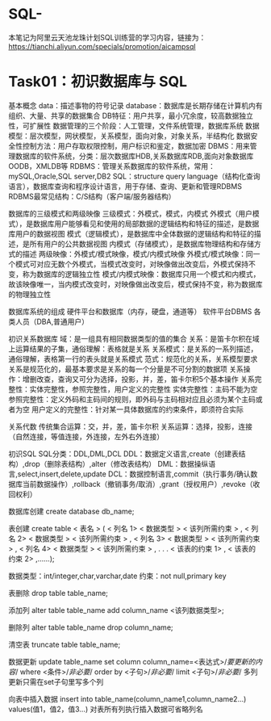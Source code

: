 # SQL-
本笔记为阿里云天池龙珠计划SQL训练营的学习内容，链接为：https://tianchi.aliyun.com/specials/promotion/aicampsql
# Task01：初识数据库与 SQL

基本概念
data：描述事物的符号记录
database：数据库是长期存储在计算机内有组织、大量、共享的数据集合
DB特征：用户共享，最小冗余度，较高数据独立性，可扩展性
数据管理的三个阶段：人工管理，文件系统管理，数据库系统
数据模型：层次模型，网状模型，关系模型，面向对象，对象关系，半结构化
数据安全性控制方法：用户存取权限控制，用户标识和鉴定，数据加密
DBMS：用来管理数据库的软件系统，分类：层次数据库HDB,关系数据库RDB,面向对象数据库OODB，XMLDB等
RDBMS：管理关系数据库的软件系统，常用：mySQL,Oracle,SQL server,DB2
SQL：structure query language（结构化查询语言），数据库查询和程序设计语言，用于存储、查询、更新和管理RDBMS
RDBMS最常见结构：C/S结构（客户端/服务器结构）

数据库的三级模式和两级映像
三级模式：外模式，模式，内模式
外模式（用户模式），是数据库用户能够看见和使用的局部数据的逻辑结构和特征的描述，是数据库用户的数据视图
模式（逻辑模式），是数据库中全体数据的逻辑结构和特征的描述，是所有用户的公共数据视图
内模式（存储模式），是数据库物理结构和存储方式的描述
两级映像：外模式/模式映像，模式/内模式映像
外模式/模式映像：同一个模式可对应无数个外模式，当模式改变时，对映像做出改变后，外模式保持不变，称为数据库的逻辑独立性
模式/内模式映像：数据库只用一个模式和内模式，故该映像唯一，当内模式改变时，对映像做出改变后，模式保持不变，称为数据库的物理独立性

数据库系统的组成
硬件平台和数据库（内存，硬盘，通道等）
软件平台DBMS
各类人员（DBA,普通用户）

初识关系数据库
域：是一组具有相同数据类型的值的集合
关系：是笛卡尔积在域上运算结果的子集，通俗理解：表格就是关系
关系模式：是关系的一系列描述，通俗理解，表格第一行的表头就是关系模式
范式：规范化的关系，关系模型要求关系是规范化的，最基本要求是关系的每一个分量是不可分割的数据项
关系操作：增删改查，查询又可分为选择，投影，并，差，笛卡尔积5个基本操作
关系完整性：实体完整性，参照完整性，用户定义的完整性
实体完整性：主码不能为空
参照完整性：定义外码和主码间的规则，即外码与主码相对应且必须为某个主码或者为空
用户定义的完整性：针对某一具体数据库的约束条件，即须符合实际

关系代数
传统集合运算：交，并，差，笛卡尔积
关系运算：选择，投影，连接（自然连接，等值连接，外连接，左外右外连接）

初识SQL
SQL分类：DDL,DML,DCL
DDL：数据定义语言,create（创建表结构）,drop（删除表结构）,alter（修改表结构）
DML：数据操纵语言,select,insert,delete,update
DCL：数据控制语言,commit（执行事务/确认数据库当前数据操作）,rollback（撤销事务/取消）,grant（授权用户）,revoke（收回权利）

数据库创建
create database db_name;

表创建
create table < 表名 >
( < 列名 1> < 数据类型 > < 该列所需约束 > ,
  < 列名 2> < 数据类型 > < 该列所需约束 > ,
  < 列名 3> < 数据类型 > < 该列所需约束 > ,
  < 列名 4> < 数据类型 > < 该列所需约束 > ,
  .
  .
  .
  < 该表的约束 1> , < 该表的约束 2> ,……);
  
  数据类型：int/integer,char,varchar,date
  约束：not null,primary key
  
  表删除
  drop table table_name;
  
  添加列
  alter table table_name add column_name <该列数据类型>;
  
  删除列
  alter table table_name drop column_name;
  
  清空表
  truncate table table_name;
  
  数据更新
  update table_name
  set column column_name=<表达式>/*要更新的内容*/
  where <条件>/*非必要*/
  order by <子句>/*非必要*/
  limit <子句>/*非必要*/
  多列更新只需在set子句里写多个列
  
  向表中插入数据
  insert into table_name(column_name1,column_name2...) values(值1，值2，值3...)
  对表所有列执行插入数据可省略列名

  
